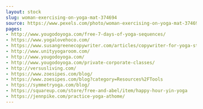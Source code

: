 ```yaml
---
layout: stock
slug: woman-exercising-on-yoga-mat-374694
source: https://www.pexels.com/photo/woman-exercising-on-yoga-mat-374694/
pages:
- http://www.yougodoyoga.com/free-7-days-of-yoga-sequences/
- https://www.yogalovehoco.com/
- https://www.susangreenecopywriter.com/articles/copywriter-for-yoga-studios-promote-your-classes-build-your-brand.html
- http://www.unityyogaroom.com/
- http://www.yougodoyoga.com/
- http://www.yougodoyoga.com/private-corporate-classes/
- http://versusliving.com/
- https://www.zoesipes.com/blog/
- https://www.zoesipes.com/blog?category=Resources%2FTools
- https://symmetryoga.com/blog/
- https://squareup.com/store/free-and-abel/item/happy-hour-yin-yoga
- https://jennpike.com/practice-yoga-athome/
---
```

